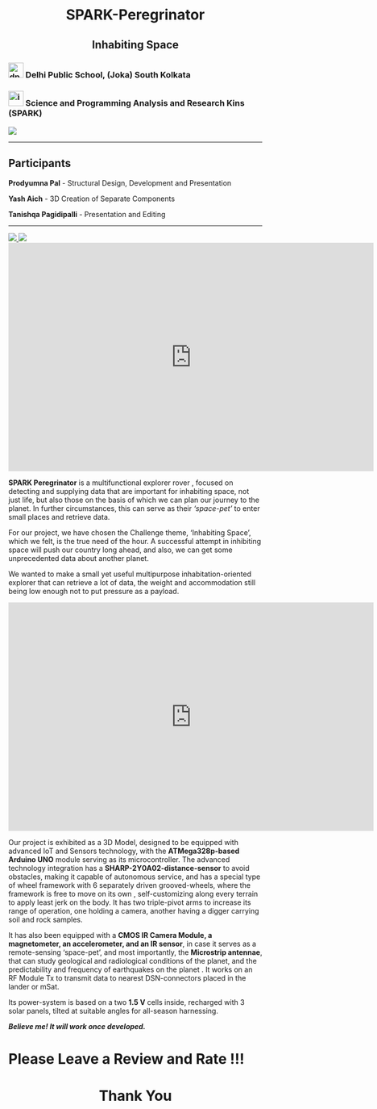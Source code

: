 <h1 style="text-align:center;">SPARK-Peregrinator</h1>

<h2 style="text-align:center;">Inhabiting Space</h2>

### <img src="https://dpsjoka.com/wp-content/uploads/2019/12/dps-society-1.jpg" alt="dps" width="30"> Delhi Public School, (Joka) South Kolkata

### <img src="https://raw.githubusercontent.com/SparkScratch-P/Home/main/favicon.ico" alt="ico" width="30"> Science and Programming Analysis and Research Kins (SPARK)

![](https://img.shields.io/badge/license-Attribution%20ShareAlike%203.0-green.svg)

---

## Participants

**Prodyumna Pal** - Structural Design, Development and Presentation

**Yash Aich** - 3D Creation of Separate Components

**Tanishqa Pagidipalli** - Presentation and Editing

---

<div class="powr-weather" id="5a11e10f_1639973224" align="right"></div><script src="https://www.powr.io/powr.js?platform=html"></script>

 <a href="https://in.pinterest.com/pin/918382548983820089/">
         <img src="https://img.shields.io/badge/Pinterest-%23E60023.svg?&style=for-the-badge&logo=Pinterest&logoColor=white" />
      </a>
      
      
 <a href="https://sparkscratch-p.github.io/">
         <img src="https://img.shields.io/badge/SparkScratch-P-181717?style=for-the-badge&logo=GitHub&logoColor=white" />
      </a>
      
      
<iframe width="725" height="453" src="https://www.youtube.com/embed/3ZrtOo7Gt3s" title="YouTube video player" frameborder="0" allow="accelerometer; autoplay; clipboard-write; encrypted-media; gyroscope; picture-in-picture" allowfullscreen></iframe>


<script src="https://apis.google.com/js/platform.js"></script>

<div class="g-ytsubscribe" data-channelid="UCRQG8hydUuuMFdOzRf8NIUw" data-layout="full" data-theme="dark" data-count="default"></div>

**SPARK Peregrinator** is a multifunctional explorer rover , focused on detecting and supplying data that are important for inhabiting space, not just life, but also those on the basis of which we can plan our journey to the planet. In further circumstances, this can serve as their _‘space-pet’_ to enter small places and retrieve data.



For our project, we have chosen the Challenge theme, ‘Inhabiting Space’, which we felt, is the true need of the hour. A successful attempt in inhibiting space will push our country long ahead, and also, we can get some unprecedented data about another planet.

We wanted to make a small yet useful multipurpose inhabitation-oriented explorer that can retrieve a lot of data, the weight and accommodation still being low enough not  to put  pressure as a payload.


<iframe align="center" width="725" height="453" src="https://www.tinkercad.com/embed/6w9dvYGZyTJ?editbtn=1" frameborder="0" marginwidth="0" marginheight="0" scrolling="no"></iframe>


Our project is exhibited as a 3D Model, designed to be equipped with advanced IoT and Sensors technology, with the **ATMega328p-based  Arduino UNO** module serving as its microcontroller.
The advanced technology integration has a **SHARP-2Y0A02-distance-sensor** to avoid obstacles, making it capable of autonomous service, and has a special type of wheel framework with 6 separately driven grooved-wheels, where the framework is free to move on its own , self-customizing along every terrain to apply least jerk on the body. It has two triple-pivot arms to increase its range of operation, one holding a camera, another having a digger carrying soil and rock samples.

It has also been equipped with a **CMOS IR Camera Module, a magnetometer, an accelerometer, and an IR sensor**, in case it serves as a remote-sensing ‘space-pet’, and most importantly, the **Microstrip antennae**, that can study geological and radiological conditions of the planet, and the predictability and frequency of earthquakes on the planet . It works on an RF Module Tx to transmit data to nearest DSN-connectors placed in the lander or mSat.

Its power-system is based on a two **1.5 V** cells inside, recharged with 3 solar panels, tilted at suitable angles for all-season harnessing.

***Believe me! It will work once developed.***            

<!-- ShareThis BEGIN --><div class="sharethis-inline-share-buttons"></div><!-- ShareThis END -->

# Please Leave a Review and Rate !!!

<div class="powr-scroll-to-top" id="16c65f57_1639839394"></div><script src="https://www.powr.io/powr.js?platform=html"></script>

<div class="powr-reviews" id="25b5af14_1639799438"></div><script src="https://www.powr.io/powr.js?platform=html"></script>

<h1 style="text-align:center;">Thank You</h1>


